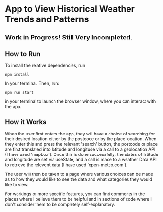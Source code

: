 # App to View Historical Weather Trends and Patterns
## Work in Progress! Still Very Incompleted.

## How to Run

To install the relative dependencies, run

``npm install``

In your terminal. Then, run:

``npm run start``

in your terminal to launch the browser window, where you can interact with the app.

## How it Works

When the user first enters the app, they will have a choice of searching for their desired location either by the postcode or by the place location. When they enter this and press the relevant 'search' button, the postcode or place are first translated into latitude and longitude via a call to a geolocation API (I have used 'mapbox'). Once this is done successfully, the states of latitude and longitude are set via useState, and a call is made to a weather Data API to retrieve the relevent data (I have used 'open-meteo.com'). 

The user will then be taken to a page where various choices can be made as to how they would like to see the data and what categories they would like to view. 

For workings of more specific features, you can find comments in the places where I believe them to be helpful and in sections of code where I don't consider them to be completely self-explanatory. 
